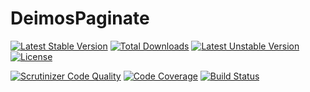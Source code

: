 # DeimosPaginate

[![Latest Stable Version](https://poser.pugx.org/deimos/paginate/v/stable)](https://packagist.org/packages/deimos/paginate)
[![Total Downloads](https://poser.pugx.org/deimos/paginate/downloads)](https://packagist.org/packages/deimos/paginate)
[![Latest Unstable Version](https://poser.pugx.org/deimos/paginate/v/unstable)](https://packagist.org/packages/deimos/paginate)
[![License](https://poser.pugx.org/deimos/paginate/license)](https://packagist.org/packages/deimos/paginate)

[![Scrutinizer Code Quality](https://scrutinizer-ci.com/g/DeimosProject/Paginate/badges/quality-score.png?b=master)](https://scrutinizer-ci.com/g/DeimosProject/Paginate/?branch=master)
[![Code Coverage](https://scrutinizer-ci.com/g/DeimosProject/Paginate/badges/coverage.png?b=master)](https://scrutinizer-ci.com/g/DeimosProject/Paginate/?branch=master)
[![Build Status](https://scrutinizer-ci.com/g/DeimosProject/Paginate/badges/build.png?b=master)](https://scrutinizer-ci.com/g/DeimosProject/Paginate/build-status/master)
